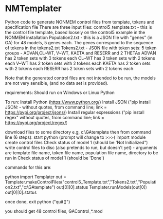 # NMTemplater
Python code to generate NONMEM control files from template, tokens and specification file
There are three input files:
  control5_template.txt - this is the control file template, based loosely on the control5 example in the NONMEM installation
  Population2.txt - this is a JSON file with "genes" (in GA) for 48 models, 5 genes each. The genes correspond to the sequence of tokens in the tokens2.txt
  Tokens2.txt - JSON file with token sets:
              5 token groups - ADVAN,CL~WT, V~WT, KAETA and RESERR and 2 THETAs
              ADVAN has 2 token sets with 3 tokens each
              CL~WT has 3 token sets with 2 tokens each
              V~WT has 2 token sets with 2 tokens each
              KAETA has 2 token sets with 2 tokens each
              RESERR has 2 token sets with 2 tokens each
              
Note that the generated control files are not intended to be run, the models are not very sensible, (and no data set is provided).

requirements:
Should run on Windows or Linux
Python

To run:
  Install Python (https://www.python.org/)
  Install JSON ("pip install JSON: - without quotes, from command line; link = https://pypi.org/project/jsons/)
  Install regular expressions ("pip install regex" without quotes, from command line; link = https://pypi.org/project/regex/)

download files to some directory e.g, c:\GAtemplate
then from command line (6 steps):
start python (prompt will change to >>>)
import module
create control files
Check status of model 1 (should be 'Not Initialized")
write control files to disc (also pretends to run, but doesn't yet) - arguments are template file name, token file name, population file name, directory to be run in
Check status of model 1 (should be 'Done')


commands for this are:

python
import Templater
out = Templater.makeControlFiles("control5_Template.txt","Tokens2.txt","Population2.txt","c:\GAtemplate")
out[0][0].status
Templater.runModels(out[0]) 
out[0][0].status


once done, exit python ("quit()")

you should get 48 control files, GAControl_*.mod